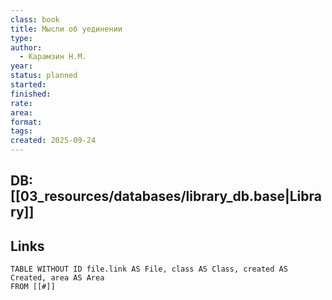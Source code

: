 ```yaml
---
class: book
title: Мысли об уединении
type:
author:
  - Карамзин Н.М.
year:
status: planned
started:
finished:
rate:
area:
format:
tags:
created: 2025-09-24
---
```

## DB: [[03_resources/databases/library_db.base|Library]]

## Links

```dataview
TABLE WITHOUT ID file.link AS File, class AS Class, created AS Created, area AS Area
FROM [[#]]
````